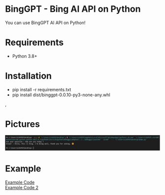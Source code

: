 # BingGPT - Bing AI API on Python
You can use BingGPT AI API on Python!
# Requirements
<ul>
  <li>Python 3.8+</li>
</ul>
<h1>Installation</h1>
<ul>
  <li>pip install -r requirements.txt</li>
  <li>pip install dist/binggpt-0.0.10-py3-none-any.whl</li>
</ul>,
<h1>Pictures</h1>
<img src="pic/pic1.png" />
<h1>Example</h1>
<a href="example.py">Example Code</a>
<br><a href="example2.py">Example Code 2</a>
